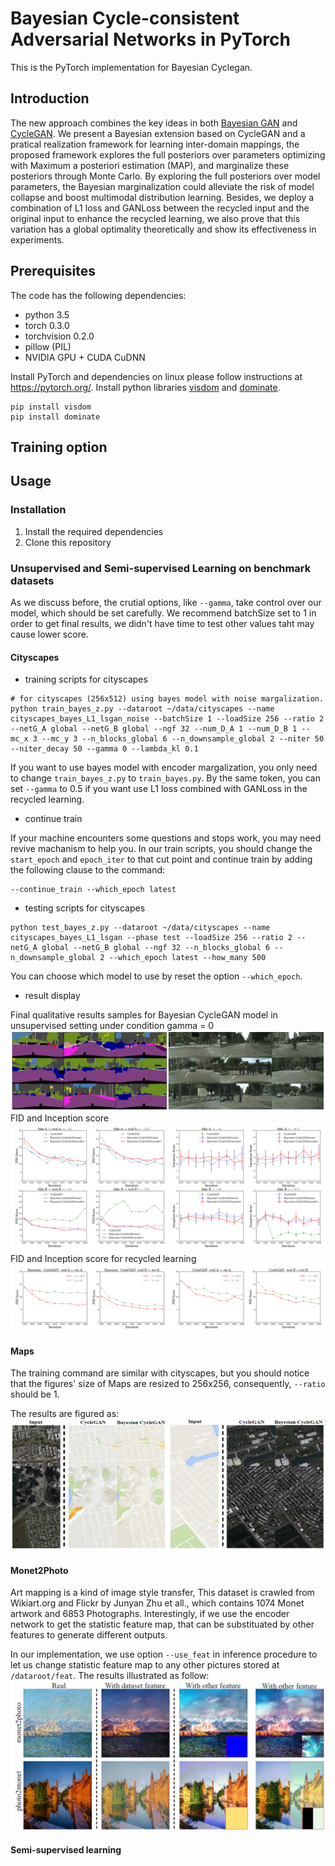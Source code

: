 # Bayesian Cycle-consistent Adversarial Networks in PyTorch

This is the PyTorch implementation for Bayesian Cyclegan.

## Introduction

The new approach combines the key ideas in both [Bayesian GAN](https://arxiv.org/abs/1705.09558) and [CycleGAN](https://arxiv.org/abs/1703.10593). We present a Bayesian extension based on CycleGAN and a pratical realization framework for learning inter-domain mappings, the proposed framework explores the full posteriors over parameters optimizing with Maximum a posteriori estimation (MAP), and marginalize these posteriors through Monte Carlo. By exploring the full posteriors over model parameters, the Bayesian marginalization could alleviate the risk of model collapse and boost multimodal distribution learning. Besides, we deploy a combination of L1 loss and GANLoss between the recycled input and the original input to enhance the recycled learning, we also prove that this variation has a global optimality theoretically and show its effectiveness in experiments.

## Prerequisites
The code has the following dependencies:

- python 3.5
- torch 0.3.0
- torchvision 0.2.0
- pillow (PIL)
- NVIDIA GPU + CUDA CuDNN

Install PyTorch and dependencies on linux please follow instructions at https://pytorch.org/.
Install python libraries [visdom](https://github.com/facebookresearch/visdom) and [dominate](https://github.com/Knio/dominate).
````
pip install visdom 
pip install dominate
````

## Training option


## Usage

### Installation

1. Install the required dependencies
2. Clone this repository

### Unsupervised and Semi-supervised Learning on benchmark datasets

As we discuss before, the crutial options, like `--gamma`, take control over our model, which should be set carefully. We recommend batchSize set to 1 in order to get final results, we didn't have time to test other values taht may cause lower score.

#### Cityscapes
* training scripts for cityscapes

````
# for cityscapes (256x512) using bayes model with noise margalization.
python train_bayes_z.py --dataroot ~/data/cityscapes --name cityscapes_bayes_L1_lsgan_noise --batchSize 1 --loadSize 256 --ratio 2 --netG_A global --netG_B global --ngf 32 --num_D_A 1 --num_D_B 1 --mc_x 3 --mc_y 3 --n_blocks_global 6 --n_downsample_global 2 --niter 50 --niter_decay 50 --gamma 0 --lambda_kl 0.1
````

If you want to use bayes model with encoder margalization, you only need to change `train_bayes_z.py` to `train_bayes.py`. By the same token, you can set `--gamma` to 0.5 if you want use L1 loss combined with GANLoss in the recycled learning.

* continue train

If your machine encounters some questions and stops work, you may need revive machanism to help you. In our train scripts, you should change the `start_epoch` and `epoch_iter` to that cut point and continue train by adding the following clause to the command:
````
--continue_train --which_epoch latest
````

* testing scripts for cityscapes

````
python test_bayes_z.py --dataroot ~/data/cityscapes --name cityscapes_bayes_L1_lsgan --phase test --loadSize 256 --ratio 2 --netG_A global --netG_B global --ngf 32 --n_blocks_global 6 --n_downsample_global 2 --which_epoch latest --how_many 500
````
You can choose which model to use by reset the option `--which_epoch`.

* result display

Final qualitative results samples for Bayesian CycleGAN model in unsupervised setting under condition gamma = 0
![](./img/cityscapes.PNG)
FID and Inception score
![](./img/cityscapes_fid_inception.PNG)
FID and Inception score for recycled learning
![](./img/cityscapes_rec_fid_inception.PNG)

#### Maps
The training command are similar with cityscapes, but you should notice that the figures' size of Maps are resized to 256x256, consequently, `--ratio` should be 1.

The results are figured as:
![](./img/maps.PNG)

#### Monet2Photo
Art mapping is a kind of image style transfer, This dataset is crawled from Wikiart.org and Flickr by Junyan Zhu et all., which contains 1074 Monet artwork and 6853 Photographs. Interestingly, if we use the encoder network to get the statistic feature map, that can be substituated by other features to generate different outputs.

In our implementation, we use option `--use_feat` in inference procedure to let us change statistic feature map to any other pictures stored at `/dataroot/feat`. The results illustrated as follow:
![](./img/monet2photo.PNG)
 
#### Semi-supervised learning


